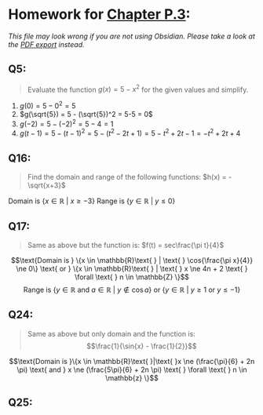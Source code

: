# Homework for [Chapter P.3](../W2/Chapter%20P.3.md):
*This file may look wrong if you are not using Obsidian. Please take a look at the [PDF export](../../PDF_Exports/Calculus%20Chapter%20P.3%20Homework.pdf) instead.*


## Q5:

> Evaluate the function $g(x) = 5 - x^2$ for the given values and simplify.

1. $g(0) = 5 - 0^2 = 5$
2. $g(\sqrt{5}) = 5 - (\sqrt{5})^2 = 5-5 = 0$
3. $g(-2) = 5 - (-2)^2 = 5-4 = 1$
4. $g(t-1) = 5 - (t-1)^2 = 5 -(t^2 - 2t + 1) = 5 - t^2 + 2t - 1 = -t^2 + 2t + 4$

## Q16: 

> Find the domain and range of the following functions:
> $h(x) = -\sqrt{x+3}$

$\text{Domain is } \{x \in \mathbb{R}\text{ }|\text{ }x \ge -3\}$
$\text{Range is } \{y \in \mathbb{R}\text{ }|\text{ }y \le 0\}$


## Q17:
> Same as above but the function is:
> $f(t) = sec\frac{\pi t}{4}$

$$\text{Domain is } \{x \in \mathbb{R}\text{ } | \text{ } \cos{\frac{\pi x}{4}} \ne 0\} \text{ or } \{x \in \mathbb{R}\text{ } | \text{ } x \ne 4n + 2 \text{ } \forall \text{ } n \in \mathbb{Z} \}$$
$$\text{Range is } \{y \in \mathbb{R}  \text{ and }a \in \mathbb{R}\text{} \text{ }| \text{ }y \notin \cos{a}\} \text{ or } \{y \in \mathbb{R}\text{ } | \text{ } y \ge 1 \text{ or } y \le -1\}$$


## Q24:
> Same as above but only domain and the function is:
> $$\frac{1}{\sin{x} - \frac{1}{2}}$$

$$\text{Domain is }\{x \in \mathbb{R}\text{ }|\text{ }x \ne (\frac{\pi}{6} + 2n \pi) \text{ and } x \ne (\frac{5\pi}{6} + 2n \pi) \text{ } \forall \text{ } n \in \mathbb{z} \}$$


## Q25:


















